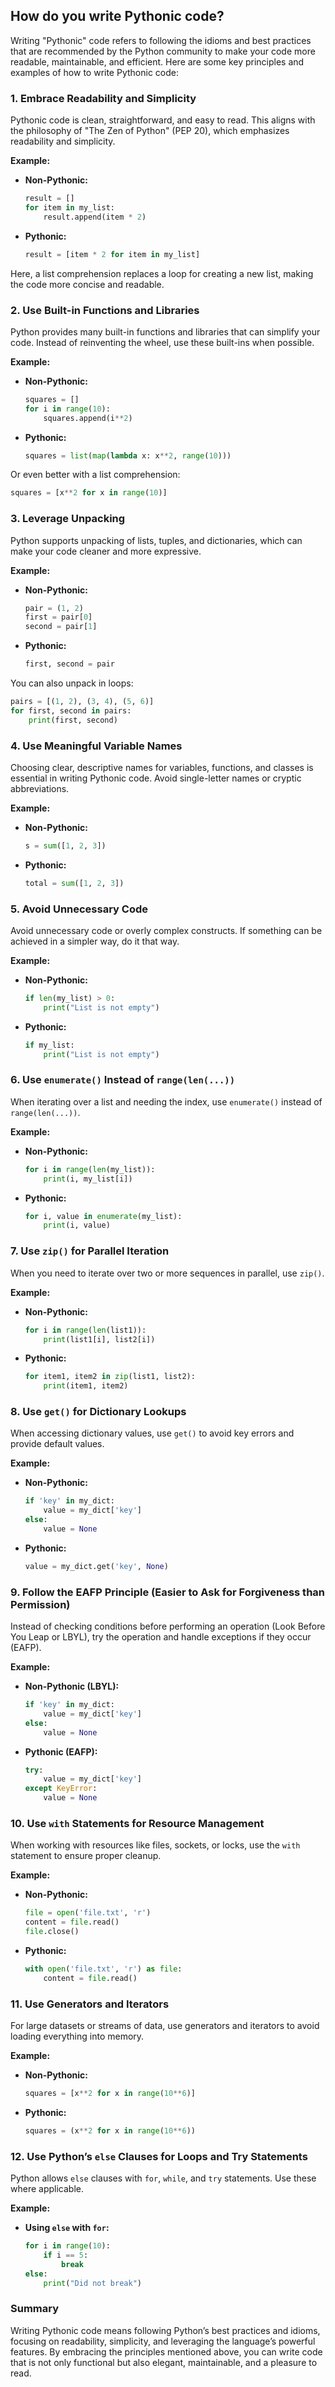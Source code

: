 ## How do you write Pythonic code?


Writing "Pythonic" code refers to following the idioms and best practices that are recommended by the Python community to make your code more readable, maintainable, and efficient. Here are some key principles and examples of how to write Pythonic code:

### 1. **Embrace Readability and Simplicity**

Pythonic code is clean, straightforward, and easy to read. This aligns with the philosophy of "The Zen of Python" (PEP 20), which emphasizes readability and simplicity.

**Example:**

- **Non-Pythonic:**
  ```python
  result = []
  for item in my_list:
      result.append(item * 2)
  ```

- **Pythonic:**
  ```python
  result = [item * 2 for item in my_list]
  ```

Here, a list comprehension replaces a loop for creating a new list, making the code more concise and readable.

### 2. **Use Built-in Functions and Libraries**

Python provides many built-in functions and libraries that can simplify your code. Instead of reinventing the wheel, use these built-ins when possible.

**Example:**

- **Non-Pythonic:**
  ```python
  squares = []
  for i in range(10):
      squares.append(i**2)
  ```

- **Pythonic:**
  ```python
  squares = list(map(lambda x: x**2, range(10)))
  ```

Or even better with a list comprehension:

```python
squares = [x**2 for x in range(10)]
```

### 3. **Leverage Unpacking**

Python supports unpacking of lists, tuples, and dictionaries, which can make your code cleaner and more expressive.

**Example:**

- **Non-Pythonic:**
  ```python
  pair = (1, 2)
  first = pair[0]
  second = pair[1]
  ```

- **Pythonic:**
  ```python
  first, second = pair
  ```

You can also unpack in loops:

```python
pairs = [(1, 2), (3, 4), (5, 6)]
for first, second in pairs:
    print(first, second)
```

### 4. **Use Meaningful Variable Names**

Choosing clear, descriptive names for variables, functions, and classes is essential in writing Pythonic code. Avoid single-letter names or cryptic abbreviations.

**Example:**

- **Non-Pythonic:**
  ```python
  s = sum([1, 2, 3])
  ```

- **Pythonic:**
  ```python
  total = sum([1, 2, 3])
  ```

### 5. **Avoid Unnecessary Code**

Avoid unnecessary code or overly complex constructs. If something can be achieved in a simpler way, do it that way.

**Example:**

- **Non-Pythonic:**
  ```python
  if len(my_list) > 0:
      print("List is not empty")
  ```

- **Pythonic:**
  ```python
  if my_list:
      print("List is not empty")
  ```

### 6. **Use `enumerate()` Instead of `range(len(...))`**

When iterating over a list and needing the index, use `enumerate()` instead of `range(len(...))`.

**Example:**

- **Non-Pythonic:**
  ```python
  for i in range(len(my_list)):
      print(i, my_list[i])
  ```

- **Pythonic:**
  ```python
  for i, value in enumerate(my_list):
      print(i, value)
  ```

### 7. **Use `zip()` for Parallel Iteration**

When you need to iterate over two or more sequences in parallel, use `zip()`.

**Example:**

- **Non-Pythonic:**
  ```python
  for i in range(len(list1)):
      print(list1[i], list2[i])
  ```

- **Pythonic:**
  ```python
  for item1, item2 in zip(list1, list2):
      print(item1, item2)
  ```

### 8. **Use `get()` for Dictionary Lookups**

When accessing dictionary values, use `get()` to avoid key errors and provide default values.

**Example:**

- **Non-Pythonic:**
  ```python
  if 'key' in my_dict:
      value = my_dict['key']
  else:
      value = None
  ```

- **Pythonic:**
  ```python
  value = my_dict.get('key', None)
  ```

### 9. **Follow the EAFP Principle (Easier to Ask for Forgiveness than Permission)**

Instead of checking conditions before performing an operation (Look Before You Leap or LBYL), try the operation and handle exceptions if they occur (EAFP).

**Example:**

- **Non-Pythonic (LBYL):**
  ```python
  if 'key' in my_dict:
      value = my_dict['key']
  else:
      value = None
  ```

- **Pythonic (EAFP):**
  ```python
  try:
      value = my_dict['key']
  except KeyError:
      value = None
  ```

### 10. **Use `with` Statements for Resource Management**

When working with resources like files, sockets, or locks, use the `with` statement to ensure proper cleanup.

**Example:**

- **Non-Pythonic:**
  ```python
  file = open('file.txt', 'r')
  content = file.read()
  file.close()
  ```

- **Pythonic:**
  ```python
  with open('file.txt', 'r') as file:
      content = file.read()
  ```

### 11. **Use Generators and Iterators**

For large datasets or streams of data, use generators and iterators to avoid loading everything into memory.

**Example:**

- **Non-Pythonic:**
  ```python
  squares = [x**2 for x in range(10**6)]
  ```

- **Pythonic:**
  ```python
  squares = (x**2 for x in range(10**6))
  ```

### 12. **Use Python’s `else` Clauses for Loops and Try Statements**

Python allows `else` clauses with `for`, `while`, and `try` statements. Use these where applicable.

**Example:**

- **Using `else` with `for`:**
  ```python
  for i in range(10):
      if i == 5:
          break
  else:
      print("Did not break")
  ```

### Summary

Writing Pythonic code means following Python’s best practices and idioms, focusing on readability, simplicity, and leveraging the language’s powerful features. By embracing the principles mentioned above, you can write code that is not only functional but also elegant, maintainable, and a pleasure to read.